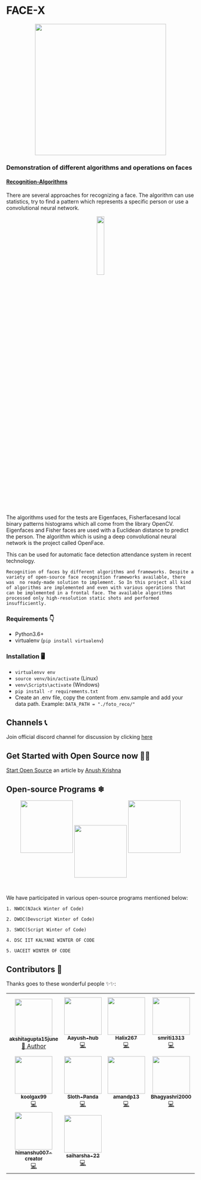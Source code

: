# FACE-X


<div align="center">
<img src="https://github.com/akshitagupta15june/Face-X/blob/master/Cartoonify%20Image/facex.jpeg" width="350px" height="350px" align='center'>
</div>

### Demonstration of different algorithms and operations on faces 

#### [Recognition-Algorithms](https://github.com/akshitagupta15june/Face-X/tree/master/Recognition-Algorithms)

There are several approaches for recognizing a face. The algorithm can use statistics, try to find a pattern which represents a specific person or use a convolutional neural network. 
<div align="center">
<img src="https://media.giphy.com/media/AXorq76Tg3Vte/giphy.gif" width="20%"><br>
</div>

The algorithms used for the tests are Eigenfaces, Fisherfacesand local binary patterns histograms which all come from the library OpenCV. Eigenfaces and Fisher faces are used with a Euclidean distance to predict the person. The algorithm which is using a deep convolutional neural network is the project called OpenFace.

This can be used for automatic face detection attendance system in recent technology.



`
Recognition of faces by different algorithms and frameworks. Despite a variety of open-source face recognition frameworks available, there was 
no ready-made solution to implement. So In this project all kind of algorithms are implemented and even with various operations that can be implemented
in a frontal face. The available algorithms processed only high-resolution static shots and performed insufficiently.
`


### Requirements 👇
- Python3.6+
- virtualenv (`pip install virtualenv`)

### Installation 🖥
- `virtualenvv env`
- `source venv/bin/activate` (Linux)
- `venv\Scripts\activate` (Windows)
- `pip install -r requirements.txt`
- Create an .env file, copy the content from .env.sample and add your data path. Example: `DATA_PATH = "./foto_reco/"`

## Channels 📞
Join official discord channel for discussion by clicking [here](https://discord.gg/d5GfFfy8)


## Get Started with Open Source now 👨‍💻

[Start Open Source](https://anush-venkatakrishna.medium.com/part-1-winter-or-summer-take-your-baby-steps-into-opensource-now-7d661235d7ff) an article by [Anush Krishna](https://github.com/anushkrishnav)


## Open-source Programs ❄

<p align="center">
  <a>
   <img  width="140" height="140" src="https://njackwinterofcode.github.io/images/nwoc-logo.png">
   <img align="center" src="https://devscript.tech/woc/img/WOC-logo.png" width="140" height="140"/>
   <img  width="140" height="140" src="https://media-exp1.licdn.com/dms/image/C560BAQGh8hr-FgbrHw/company-logo_200_200/0/1602422883512?e=2159024400&v=beta&t=s8IX2pN1J2v5SRRbgzVNzxnQ2rWeeMq2Xb__BYW60qE">
</p>
 
</br>


We have participated in various open-source programs mentioned below:
```
1. NWOC(NJack Winter of Code)
```
```
2. DWOC(Devscript Winter of Code)
```
```
3. SWOC(Script Winter of Code)
```
```
4. DSC IIT KALYANI WINTER OF CODE
```
```
5. UACEIT WINTER OF CODE
```

## Contributors 🌟 

Thanks goes to these wonderful people ✨✨:
<table>
	<!--   ROW 1 -->
	<tr>
		<td align="center">
			<a href="https://github.com/akshitagupta15june">
				<img src="https://avatars0.githubusercontent.com/u/57909583?v=4" width="100px" alt="" />
				<br /> <sub><b>akshitagupta15june</b></sub>
			</a>
			<br /> <a href="https://github.com/akshitagupta15june"> 
                👑 Author
            </a>
		</td>
		<td align="center">
			<a href="https://github.com/Aayush-hub">
				<img src="https://avatars1.githubusercontent.com/u/65889104?v=4" width="100px" alt="" />
				<br /> <sub><b>Aayush-hub</b></sub>
			</a>
			<br /> <a href="https://github.com/Jayshah6699/datascience-mashup/commits?author=Aayush-hub">
                💻
            </a>
		</td>
		<td align="center">
			<a href="https://github.com/Halix267">
				<img src="https://avatars1.githubusercontent.com/u/63572018?v=4" width="100px" alt="" />
				<br /> <sub><b>Halix267</b></sub>
			</a>
			<br /> <a href="https://github.com/Jayshah6699/datascience-mashup/commits?author=Halix267">
                💻
            </a>
		</td>
		<td align="center">
			<a href="https://github.com/smriti1313">
				<img src="https://avatars1.githubusercontent.com/u/52624997?v=4" width="100px" alt="" />
				<br /> <sub><b>smriti1313</b></sub>
			</a>
			<br /> <a href="https://github.com/Jayshah6699/datascience-mashup/commits?author=smriti1313">
                💻
            </a>
		</td>
		<td align="center">
			<a href="https://github.com/SoyabulIslamLincoln">
				<img src="https://avatars1.githubusercontent.com/u/55865931?v=4" width="100px" alt="" />
				<br /> <sub><b>SoyabulIslamLincoln</b></sub>
			</a>
			<br /> <a href="https://github.com/Jayshah6699/datascience-mashup/commits?author=SoyabulIslamLincoln">
                💻
            </a>
		</td>
		<td align="center">
			<a href="https://github.com/ashwani-rathee">
				<img src="https://avatars3.githubusercontent.com/u/54855463?v=4" width="100px" alt="" />
				<br /> <sub><b>ashwani-rathee</b></sub>
			</a>
			<br /> <a href="https://github.com/Jayshah6699/datascience-mashup/commits?author=ashwani-rathee">
                💻
            </a>
		</td>
		<td align="center">
			<a href="https://github.com/KerinPithawala">
				<img src="https://avatars3.githubusercontent.com/u/46436993?v=4" width="100px" alt="" />
				<br /> <sub><b>KerinPithawala</b></sub>
			</a>
			<br /> <a href="https://github.com/Jayshah6699/datascience-mashup/commits?author=KerinPithawala">
                💻
            </a>
		</td>
	</tr>
	<!--   ROW 2 -->
	<tr>
		<td align="center">
			<a href="https://github.com/koolgax99">
				<img src="https://avatars0.githubusercontent.com/u/55532999?v=4" width="100px" alt="" />
				<br /> <sub><b>koolgax99</b></sub>
			</a>
			<br /> <a href="https://github.com/Jayshah6699/datascience-mashup/commits?author=koolgax99">
                💻
            </a>
		</td>
		<td align="center">
			<a href="https://github.com/Sloth-Panda">
				<img src="https://avatars2.githubusercontent.com/u/70213384?v=4" width="100px" alt="" />
				<br /> <sub><b>Sloth-Panda</b></sub>
			</a>
			<br /> <a href="https://github.com/Jayshah6699/datascience-mashup/commits?author=Sloth-Panda">
                💻
            </a>
		</td>
		<td align="center">
			<a href="https://github.com/amandp13">
				<img src="https://avatars0.githubusercontent.com/u/55224891?v=4" width="100px" alt="" />
				<br /> <sub><b>amandp13</b></sub>
			</a>
			<br /> <a href="https://github.com/Jayshah6699/datascience-mashup/commits?author=amandp13">
                💻
            </a>
		</td>
		<td align="center">
			<a href="https://github.com/Bhagyashri2000">
				<img src="https://avatars1.githubusercontent.com/u/43903254?v=4" width="100px" alt="" />
				<br /> <sub><b>Bhagyashri2000</b></sub>
			</a>
			<br /> <a href="https://github.com/Jayshah6699/datascience-mashup/commits?author=Bhagyashri2000">
                💻
            </a>
		</td>
		<td align="center">
			<a href="https://github.com/musavveer">
				<img src="https://avatars2.githubusercontent.com/u/62888562?v=4" width="100px" alt="" />
				<br /> <sub><b>musavveer</b></sub>
			</a>
			<br /> <a href="https://github.com/Jayshah6699/datascience-mashup/commits?author=musavveer">
                💻
            </a>
		</td>
		<td align="center">
			<a href="https://github.com/RaghavModi">
				<img src="https://avatars1.githubusercontent.com/u/52846588?v=4" width="100px" alt="" />
				<br /> <sub><b>RaghavModi</b></sub>
			</a>
			<br /> <a href="https://github.com/Jayshah6699/datascience-mashup/commits?author=RaghavModi">
                💻
            </a>
		</td>
		<td align="center">
			<a href="https://github.com/Karnak123">
				<img src="https://avatars1.githubusercontent.com/u/39977582?v=4" width="100px" alt="" />
				<br /> <sub><b>Karnak123</b></sub>
			</a>
			<br /> <a href="https://github.com/Jayshah6699/datascience-mashup/commits?author=Karnak123">
                💻
            </a>
		</td>
	</tr>
	<!--   ROW 3 -->
	<tr>
		<td align="center">
			<a href="https://github.com/himanshu007-creator">
				<img src="https://avatars2.githubusercontent.com/u/65963997?v=4" width="100px" alt="" />
				<br /> <sub><b>himanshu007-creator</b></sub>
			</a>
			<br /> <a href="https://github.com/Jayshah6699/datascience-mashup/commits?author=himanshu007-creator">
                💻
            </a>
		</td>
		<td align="center">
			<a href="https://github.com/saiharsha-22">
				<img src="https://avatars1.githubusercontent.com/u/61947484?v=4" width="100px" alt="" />
				<br /> <sub><b>saiharsha-22</b></sub>
			</a>
			<br /> <a href="https://github.com/Jayshah6699/datascience-mashup/commits?author=saiharsha-22">
                💻
            </a>
		</td>
	</tr>
</table>
